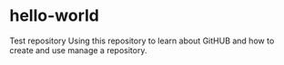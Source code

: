 # hello-world
Test repository
Using this repository to learn about GitHUB and how to create and use manage a repository.
